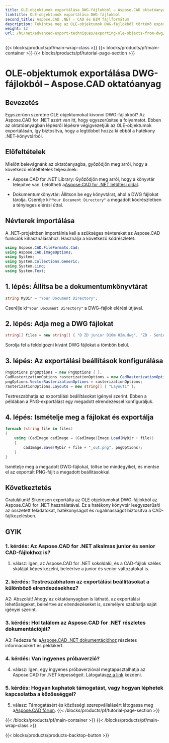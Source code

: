 ```yaml
---
title: OLE-objektumok exportálása DWG-fájlokból – Aspose.CAD oktatóanyag
linktitle: OLE-objektumok exportálása DWG-fájlokból
second_title: Aspose.CAD .NET - CAD és BIM fájlformátum
description: Tekintse meg az OLE-objektumok DWG-fájlokból történő exportálásáról szóló, lépésről lépésre szóló útmutatót az Aspose.CAD for .NET használatával. Fejlessze könnyedén CAD-fájlkezelési készségeit.
weight: 12
url: /hu/net/advanced-export-techniques/exporting-ole-objects-from-dwg/
---
```


{{< blocks/products/pf/main-wrap-class >}}
{{< blocks/products/pf/main-container >}}
{{< blocks/products/pf/tutorial-page-section >}}

# OLE-objektumok exportálása DWG-fájlokból – Aspose.CAD oktatóanyag

## Bevezetés

Egyszerűen szeretne OLE objektumokat kivonni DWG-fájlokból? Az Aspose.CAD for .NET azért van itt, hogy egyszerűsítse a folyamatot. Ebben az oktatóanyagban lépésről lépésre végigvezetjük az OLE-objektumok exportálásán, így biztosítva, hogy a legtöbbet hozza ki ebből a hatékony .NET-könyvtárból. 

## Előfeltételek

Mielőtt belevágnánk az oktatóanyagba, győződjön meg arról, hogy a következő előfeltételek teljesülnek:

-  Aspose.CAD for .NET Library: Győződjön meg arról, hogy a könyvtár telepítve van. Letöltheti a[Aspose.CAD for .NET letöltési oldal](https://releases.aspose.com/cad/net/).

-  Dokumentumkönyvtár: Állítson be egy könyvtárat, ahol a DWG fájlokat tárolja. Cserélje ki`"Your Document Directory"` a megadott kódrészletben a tényleges elérési úttal.

## Névterek importálása

A .NET-projektben importálnia kell a szükséges névtereket az Aspose.CAD funkciók kihasználásához. Használja a következő kódrészletet:

```csharp
using Aspose.CAD.FileFormats.Cad;
using Aspose.CAD.ImageOptions;
using System;
using System.Collections.Generic;
using System.Linq;
using System.Text;
```

## 1. lépés: Állítsa be a dokumentumkönyvtárat

```csharp
string MyDir = "Your Document Directory";
```

 Cserélje ki`"Your Document Directory"` a DWG-fájlok elérési útjával.

## 2. lépés: Adja meg a DWG fájlokat

```csharp
string[] files = new string[] { "D ZD junior D10m H2m.dwg", "ZD - Senior D6m H2m45.dwg" };
```

Sorolja fel a feldolgozni kívánt DWG fájlokat a tömbön belül.

## 3. lépés: Az exportálási beállítások konfigurálása

```csharp
PngOptions pngOptions = new PngOptions { };
CadRasterizationOptions rasterizationOptions = new CadRasterizationOptions();
pngOptions.VectorRasterizationOptions = rasterizationOptions;
rasterizationOptions.Layouts = new string[] { "Layout1" };
```

Testreszabhatja az exportálási beállításokat igényei szerint. Ebben a példában a PNG-exportálást egy megadott elrendezéssel konfiguráljuk.

## 4. lépés: Ismételje meg a fájlokat és exportálja

```csharp
foreach (string file in files)
{
    using (CadImage cadImage = (CadImage)Image.Load(MyDir + file))
    {
        cadImage.Save(MyDir + file + "_out.png", pngOptions);
    }
}
```

Ismételje meg a megadott DWG-fájlokat, töltse be mindegyiket, és mentse el az exportált PNG-fájlt a megadott beállításokkal.

## Következtetés

Gratulálunk! Sikeresen exportálta az OLE objektumokat DWG-fájlokból az Aspose.CAD for .NET használatával. Ez a hatékony könyvtár leegyszerűsíti az összetett feladatokat, hatékonyságot és rugalmasságot biztosítva a CAD-fájlkezelésben.

## GYIK

### 1. kérdés: Az Aspose.CAD for .NET alkalmas junior és senior CAD-fájlokhoz is?

1. válasz: Igen, az Aspose.CAD for .NET sokoldalú, és a CAD-fájlok széles skáláját képes kezelni, beleértve a junior és senior változatokat is.

### 2. kérdés: Testreszabhatom az exportálási beállításokat a különböző elrendezésekhez?

A2: Abszolút! Ahogy az oktatóanyagban is látható, az exportálási lehetőségeket, beleértve az elrendezéseket is, személyre szabhatja saját igényei szerint.

### 3. kérdés: Hol találom az Aspose.CAD for .NET részletes dokumentációját?

 A3: Fedezze fel a[Aspose.CAD .NET dokumentációhoz](https://reference.aspose.com/cad/net/) részletes információkért és példákért.

### 4. kérdés: Van ingyenes próbaverzió?

 4. válasz: Igen, egy ingyenes próbaverzióval megtapasztalhatja az Aspose.CAD for .NET képességeit. Látogatás[ez a link](https://releases.aspose.com/) kezdeni.

### 5. kérdés: Hogyan kaphatok támogatást, vagy hogyan léphetek kapcsolatba a közösséggel?

 5. válasz: Támogatásért és közösségi szerepvállalásért látogassa meg a[Aspose.CAD fórum](https://forum.aspose.com/c/cad/19).
{{< /blocks/products/pf/tutorial-page-section >}}

{{< /blocks/products/pf/main-container >}}
{{< /blocks/products/pf/main-wrap-class >}}

{{< blocks/products/products-backtop-button >}}

